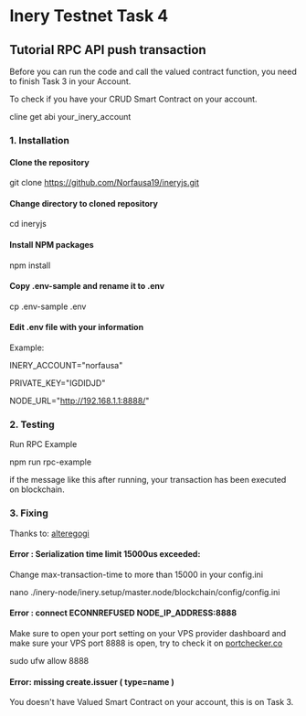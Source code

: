 # Inery Testnet Task 4

## Tutorial RPC API push transaction

Before you can run the code and call the valued contract function, you need to finish Task 3 in your Account.

To check if you have your CRUD Smart Contract on your account.

cline get abi your_inery_account

### 1. Installation

#### Clone the repository

git clone https://github.com/Norfausa19/ineryjs.git

#### Change directory to cloned repository

cd ineryjs

#### Install NPM packages

npm install

#### Copy .env-sample and rename it to .env

cp .env-sample .env

#### Edit .env file with your information

Example:

INERY_ACCOUNT="norfausa" 

PRIVATE_KEY="IGDIDJD"

NODE_URL="http://192.168.1.1:8888/"

### 2. Testing 

Run RPC Example

npm run rpc-example

if the message like this after running, your transaction has been executed on blockchain.

### 3. Fixing

Thanks to: [alteregogi](https://github.com/alteregogi)

#### Error : Serialization time limit 15000us exceeded:

Change max-transaction-time to more than 15000 in your config.ini

nano ./inery-node/inery.setup/master.node/blockchain/config/config.ini

#### Error : connect ECONNREFUSED NODE_IP_ADDRESS:8888

Make sure to open your port setting on your VPS provider dashboard and make sure your VPS port 8888 is open, try to check it on [portchecker.co](https://portchecker.co/)

sudo ufw allow 8888

#### Error: missing create.issuer ( type=name )

You doesn't have Valued Smart Contract on your account, this is on Task 3.




























































































































































































